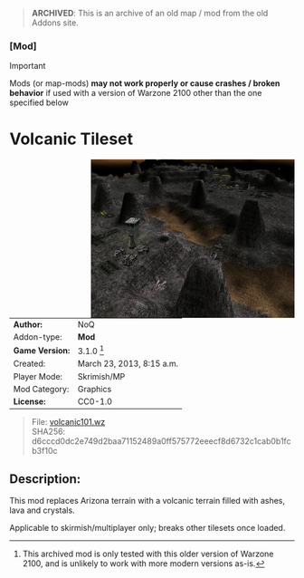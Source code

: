 > **ARCHIVED**: This is an archive of an old map / mod from the old Addons site.

### [Mod]

> [!IMPORTANT]
> Mods (or map-mods) **may not work properly or cause crashes / broken behavior** if used with a version of Warzone 2100 other than the one specified below

# Volcanic Tileset

<img src="./preview.jpg" align="right" />

| | |
| - | - |
| __Author:__ | NoQ |
| Addon-type: | __Mod__ |
| __Game Version:__ | 3.1.0 [^1] |
| Created: | March 23, 2013, 8:15 a.m. |
| Player Mode: | Skrimish/MP |
| Mod Category: | Graphics |
| __License:__ | CC0-1.0 |

> File: [volcanic101.wz](https://github.com/Warzone2100/old-addons-site/raw/main/assets/28/volcanic101.wz)  
> SHA256: d6cccd0dc2e749d2baa71152489a0ff575772eeecf8d6732c1cab0b1fcb3f10c

## Description:

This mod replaces Arizona terrain with a volcanic terrain filled with ashes, lava and crystals.

Applicable to skirmish/multiplayer only; breaks other tilesets once loaded.

[^1]: This archived mod is only tested with this older version of Warzone 2100, and is unlikely to work with more modern versions as-is.
